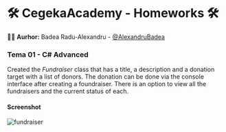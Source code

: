 
# 🛠 CegekaAcademy - Homeworks 🛠

🤸‍♂️ **Aurhor:** Badea Radu-Alexandru - [@AlexandruBadea](https://github.com/AlexandruBadea)

### **Tema 01 - C# Advanced**
Created the _Fundraiser_ class that has a title, a description and a donation target with a list of donors. The donation can be done via the console interface after creating a foundraiser. There is an option to view all the fundraisers and the current status of each.



#### Screenshot

![fundraiser](https://iili.io/HM5o18F.jpg)
